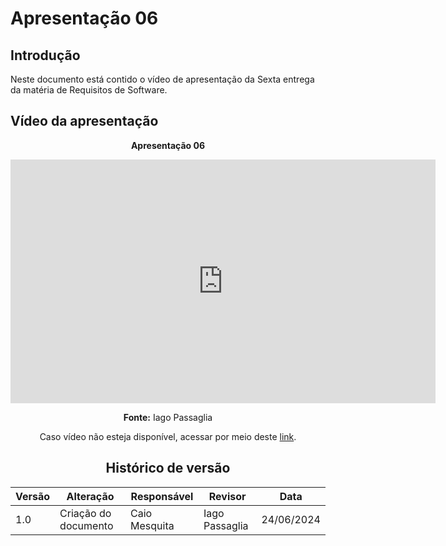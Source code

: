 # Apresentação 06

## Introdução
Neste documento está contido o vídeo de apresentação da Sexta entrega da matéria de Requisitos de Software.

## Vídeo da apresentação


<center>

**Apresentação 06**


<iframe width="680" height="390" src="https://www.youtube.com/embed/olP18-WL2Os" title="Entrega 6 - Pós Rastreabilidade - Grupo 2" frameborder="0" allow="accelerometer; autoplay; clipboard-write; encrypted-media; gyroscope; picture-in-picture; web-share" referrerpolicy="strict-origin-when-cross-origin" allowfullscreen></iframe>

**Fonte:** Iago Passaglia

Caso vídeo não esteja disponível, acessar por meio deste [link](https://www.youtube.com/watch?v=olP18-WL2Os).


## Histórico de versão

| Versão | Alteração                                                                 | Responsável     | Revisor         | Data       |
| ------ | ------------------------------------------------------------------------- | --------------- | --------------- | ---------- |
| 1.0    | Criação do documento                                                      | Caio Mesquita   | Iago Passaglia| 24/06/2024 |
